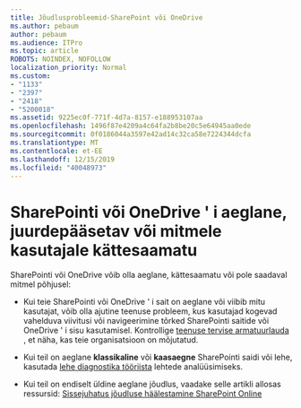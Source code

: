 ```yaml
---
title: Jõudlusprobleemid-SharePoint või OneDrive
ms.author: pebaum
author: pebaum
ms.audience: ITPro
ms.topic: article
ROBOTS: NOINDEX, NOFOLLOW
localization_priority: Normal
ms.custom:
- "1133"
- "2397"
- "2418"
- "5200018"
ms.assetid: 9225ec0f-771f-4d7a-8157-e188953107aa
ms.openlocfilehash: 1496f87e4209a4c64fa2b8be20c5e64945aa0ede
ms.sourcegitcommit: 0f0186044a3597e42ad14c32ca58e7224344dcfa
ms.translationtype: MT
ms.contentlocale: et-EE
ms.lasthandoff: 12/15/2019
ms.locfileid: "40048973"
---
```

# <a name="sharepoint-or-onedrive-slow-inaccessible-or-unavailable-for-multiple-users"></a>SharePointi või OneDrive ' i aeglane, juurdepääsetav või mitmele kasutajale kättesaamatu

SharePointi või OneDrive võib olla aeglane, kättesaamatu või pole saadaval mitmel põhjusel:
  
- Kui teie SharePointi või OneDrive ' i sait on aeglane või viibib mitu kasutajat, võib olla ajutine teenuse probleem, kus kasutajad kogevad vahelduva viivitusi või navigeerimine tõrked SharePointi saitide või OneDrive ' i sisu kasutamisel. Kontrollige [teenuse tervise armatuurlauda](https://admin.microsoft.com/AdminPortal/Home#/servicehealth) , et näha, kas teie organisatsioon on mõjutatud.
  
- Kui teil on aeglane **klassikaline** või **kaasaegne** SharePointi saidi või lehe, kasutada [lehe diagnostika tööriista](https://aka.ms/perftool) lehtede analüüsimiseks.
  
- Kui teil on endiselt üldine aeglane jõudlus, vaadake selle artikli allosas ressursid: [Sissejuhatus jõudluse häälestamine SharePoint Online](https://go.microsoft.com/fwlink/?linkid=2024334)
  